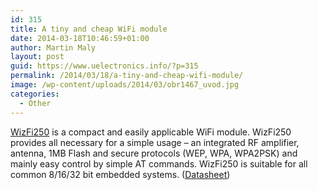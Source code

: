 ```yaml
---
id: 315
title: A tiny and cheap WiFi module
date: 2014-03-18T10:46:59+01:00
author: Martin Maly
layout: post
guid: https://www.uelectronics.info/?p=315
permalink: /2014/03/18/a-tiny-and-cheap-wifi-module/
image: /wp-content/uploads/2014/03/obr1467_uvod.jpg
categories:
  - Other
---
```

<a href="https://www.soselectronic.com/?str=371&artnum=152969&name=wiznet-wizfi250" target="_blank">WizFi250</a> is a compact and easily applicable WiFi module. WizFi250 provides all necessary for a simple usage &#8211; an integrated RF amplifier, antenna, 1MB Flash and secure protocols (WEP, WPA, WPA2PSK) and mainly easy control by simple AT commands. WizFi250 is suitable for all common 8/16/32 bit embedded systems. ([Datasheet](https://www.soselectronic.com/a_info/resource/c/WIZFI250.pdf))